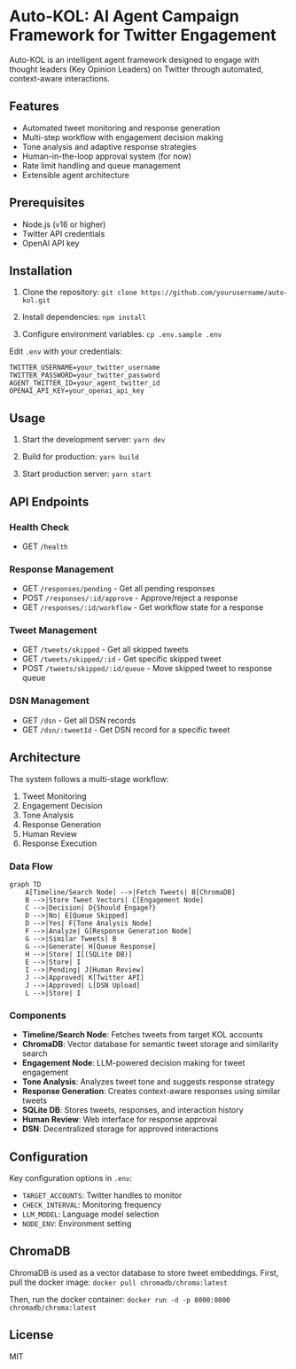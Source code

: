 # Auto-KOL: AI Agent Campaign Framework for Twitter Engagement

Auto-KOL is an intelligent agent framework designed to engage with thought leaders (Key Opinion Leaders) on Twitter through automated, context-aware interactions.

## Features

- Automated tweet monitoring and response generation
- Multi-step workflow with engagement decision making
- Tone analysis and adaptive response strategies
- Human-in-the-loop approval system (for now)
- Rate limit handling and queue management
- Extensible agent architecture

## Prerequisites

- Node.js (v16 or higher)
- Twitter API credentials
- OpenAI API key

## Installation

1. Clone the repository:
`git clone https://github.com/yourusername/auto-kol.git`

2. Install dependencies:
`npm install`

3. Configure environment variables:
`cp .env.sample .env`

Edit `.env` with your credentials:
```
TWITTER_USERNAME=your_twitter_username
TWITTER_PASSWORD=your_twitter_password
AGENT_TWITTER_ID=your_agent_twitter_id
OPENAI_API_KEY=your_openai_api_key
```

## Usage

1. Start the development server:
`yarn dev`

2. Build for production:
`yarn build`

3. Start production server:
`yarn start`

## API Endpoints

### Health Check
- GET `/health`

### Response Management
- GET `/responses/pending` - Get all pending responses
- POST `/responses/:id/approve` - Approve/reject a response
- GET `/responses/:id/workflow` - Get workflow state for a response

### Tweet Management
- GET `/tweets/skipped` - Get all skipped tweets
- GET `/tweets/skipped/:id` - Get specific skipped tweet
- POST `/tweets/skipped/:id/queue` - Move skipped tweet to response queue

### DSN Management
- GET `/dsn` - Get all DSN records
- GET `/dsn/:tweetId` - Get DSN record for a specific tweet

## Architecture

The system follows a multi-stage workflow:

1. Tweet Monitoring
2. Engagement Decision
3. Tone Analysis
4. Response Generation
5. Human Review
6. Response Execution

### Data Flow

```mermaid
graph TD
    A[Timeline/Search Node] -->|Fetch Tweets| B[ChromaDB]
    B -->|Store Tweet Vectors| C[Engagement Node]
    C -->|Decision| D{Should Engage?}
    D -->|No| E[Queue Skipped]
    D -->|Yes| F[Tone Analysis Node]
    F -->|Analyze| G[Response Generation Node]
    G -->|Similar Tweets| B
    G -->|Generate| H[Queue Response]
    H -->|Store| I[(SQLite DB)]
    E -->|Store| I
    I -->|Pending| J[Human Review]
    J -->|Approved| K[Twitter API]
    J -->|Approved| L[DSN Upload]
    L -->|Store| I
```

### Components

- **Timeline/Search Node**: Fetches tweets from target KOL accounts
- **ChromaDB**: Vector database for semantic tweet storage and similarity search
- **Engagement Node**: LLM-powered decision making for tweet engagement
- **Tone Analysis**: Analyzes tweet tone and suggests response strategy
- **Response Generation**: Creates context-aware responses using similar tweets
- **SQLite DB**: Stores tweets, responses, and interaction history
- **Human Review**: Web interface for response approval
- **DSN**: Decentralized storage for approved interactions

## Configuration

Key configuration options in `.env`:

- `TARGET_ACCOUNTS`: Twitter handles to monitor
- `CHECK_INTERVAL`: Monitoring frequency
- `LLM_MODEL`: Language model selection
- `NODE_ENV`: Environment setting

## ChromaDB

ChromaDB is used as a vector database to store tweet embeddings. First, pull the docker image:
`docker pull chromadb/chroma:latest`

Then, run the docker container:
`docker run -d -p 8000:8000 chromadb/chroma:latest`

## License


MIT
